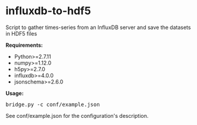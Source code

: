 # influxdb-to-hdf5
Script to gather times-series from an InfluxDB server and save the datasets in HDF5 files

**Requirements:**  
* Python>=2.7.11
* numpy>=1.12.0
* h5py>=2.7.0
* influxdb>=4.0.0
* jsonschema>=2.6.0

**Usage:** 
<pre>bridge.py -c conf/example.json</pre>

See conf/example.json for the configuration's description.
